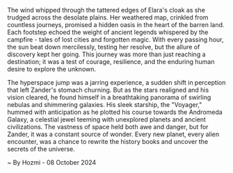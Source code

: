 
The wind whipped through the tattered edges of Elara's cloak as she trudged across the desolate plains. Her weathered map, crinkled from countless journeys, promised a hidden oasis in the heart of the barren land. Each footstep echoed the weight of ancient legends whispered by the campfire - tales of lost cities and forgotten magic. With every passing hour, the sun beat down mercilessly, testing her resolve, but the allure of discovery kept her going. This journey was more than just reaching a destination; it was a test of courage, resilience, and the enduring human desire to explore the unknown.

The hyperspace jump was a jarring experience, a sudden shift in perception that left Zander's stomach churning. But as the stars realigned and his vision cleared, he found himself in a breathtaking panorama of swirling nebulas and shimmering galaxies. His sleek starship, the "Voyager," hummed with anticipation as he plotted his course towards the Andromeda Galaxy, a celestial jewel teeming with unexplored planets and ancient civilizations. The vastness of space held both awe and danger, but for Zander, it was a constant source of wonder. Every new planet, every alien encounter, was a chance to rewrite the history books and uncover the secrets of the universe. 

~ By Hozmi - 08 October 2024
